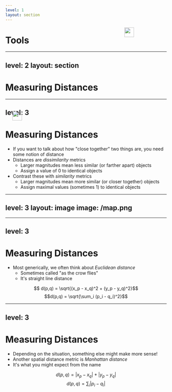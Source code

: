 ```yaml
---
level: 1
layout: section
---
```


# Tools

---
level: 2
layout: section
---

# Measuring Distances

---
level: 3
---

# Measuring Distances

- If you want to talk about how "close together" two things are, you need some notion of distance
- Distances are _dissimilarity_ metrics
  - Larger magnitudes mean less similar (or farther apart) objects
  - Assign a value of 0 to identical objects
- Contrast these with _similarity_ metrics
  - Larger magnitudes mean more similar (or closer together) objects
  - Assign maximal values (sometimes 1) to identical objects

---
level: 3
layout: image
image: /map.png
---

<img
  v-click
  style="position: absolute; top: 400px; left: 250px; width: 30px"
  src="/pin.png"
  alt=""
/>
<img
  v-click
  style="position: absolute; top: 140px; left: 600px; width: 30px"
  src="/pin.png"
  alt=""
/>
<arrow v-click x1="285" y1="410" x2="500" y2="70" width="4" color="#3772ff" />
<arrow v-click x1="510" y1="70" x2="610" y2="135" width="4" color="#3772ff" />
<arrow v-click x1="285" y1="410" x2="610" y2="140" width="4" color="#df2935" />


---
level: 3
---

# Measuring Distances

- Most generically, we often think about _Euclidean distance_
  - Sometimes called "as the crow flies"
  - It's straight line distance


$$ d(p,q) = \sqrt{(x_p - x_q)^2 + (y_p - y_q)^2}$$
$$d(p,q) = \sqrt{\sum_i (p_i - q_i)^2}$$


---
level: 3
---

# Measuring Distances

- Depending on the situation, something else might make more sense!
- Another spatial distance metric is _Manhattan distance_
- It's what you might expect from the name


$$ d(p,q) = |x_p - x_q| + |y_p - y_q|$$
$$d(p,q) = \sum_i |p_i - q_i|$$
